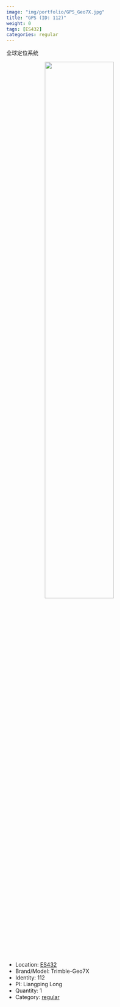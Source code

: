 ```yaml
---
image: "img/portfolio/GPS_Geo7X.jpg"
title: "GPS (ID: 112)"
weight: 0
tags: [ES432]
categories: regular
---
```


全球定位系统

<!--more-->

<img src="../../img/portfolio/GPS_Geo7X.jpg" width="60%" style="display: block; margin: auto;">

- Location: [ES432](../../tags/es432)
- Brand/Model: Trimble-Geo7X
- Identity: 112
- PI: Liangping Long
- Quantity: 1
- Category: [regular](../../categories/regular)






